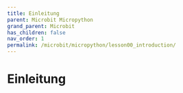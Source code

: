 ```yaml
---
title: Einleitung
parent: Microbit Micropython
grand_parent: Microbit
has_children: false
nav_order: 1
permalink: /microbit/micropython/lesson00_introduction/
---
```


# Einleitung

